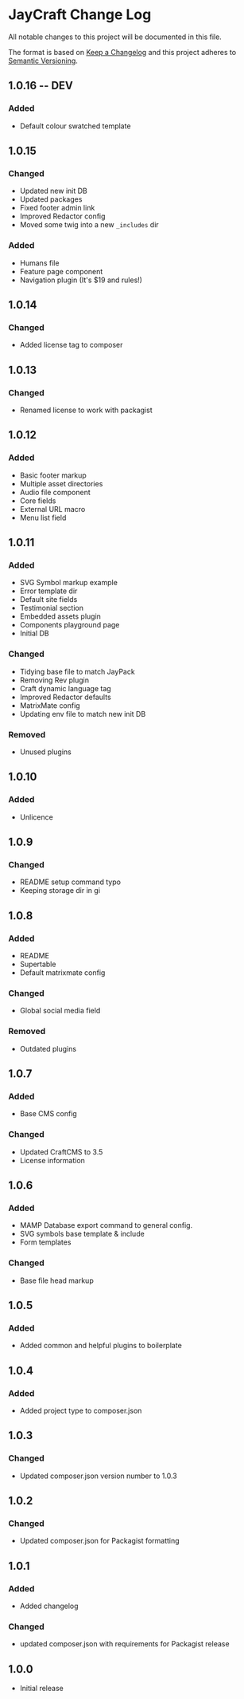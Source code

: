 # JayCraft Change Log

All notable changes to this project will be documented in this file.

The format is based on [Keep a Changelog](http://keepachangelog.com/) and this project adheres to [Semantic Versioning](http://semver.org/).

## 1.0.16 -- DEV
### Added
- Default colour swatched template

## 1.0.15
### Changed
- Updated new init DB
- Updated packages
- Fixed footer admin link
- Improved Redactor config
- Moved some twig into a new `_includes` dir

### Added
- Humans file
- Feature page component
- Navigation plugin (It's $19 and rules!)

## 1.0.14
### Changed
- Added license tag to composer

## 1.0.13
### Changed
- Renamed license to work with packagist

## 1.0.12
### Added
- Basic footer markup
- Multiple asset directories
- Audio file component
- Core fields
- External URL macro
- Menu list field

## 1.0.11
### Added
- SVG Symbol markup example
- Error template dir
- Default site fields
- Testimonial section
- Embedded assets plugin
- Components playground page
- Initial DB

### Changed
- Tidying base file to match JayPack
- Removing Rev plugin
- Craft dynamic language tag
- Improved Redactor defaults
- MatrixMate config
- Updating env file to match new init DB

### Removed
- Unused plugins

## 1.0.10
### Added
- Unlicence

## 1.0.9
### Changed
- README setup command typo
- Keeping storage dir in gi

## 1.0.8
### Added
- README
- Supertable
- Default matrixmate config

### Changed
- Global social media field

### Removed
- Outdated plugins

## 1.0.7
### Added
- Base CMS config

### Changed
- Updated CraftCMS to 3.5
- License information

## 1.0.6
### Added
- MAMP Database export command to general config.
- SVG symbols base template & include
- Form templates

### Changed
- Base file head markup

## 1.0.5
### Added
- Added common and helpful plugins to boilerplate

## 1.0.4
### Added
- Added project type to composer.json

## 1.0.3
### Changed
- Updated composer.json version number to 1.0.3

## 1.0.2
### Changed
- Updated composer.json for Packagist formatting

## 1.0.1
### Added
- Added changelog

### Changed
- updated composer.json with requirements for Packagist release

## 1.0.0

- Initial release